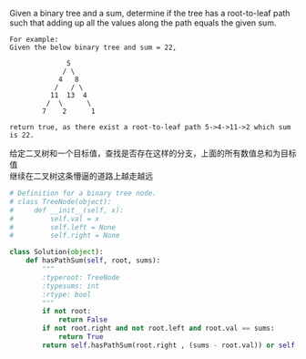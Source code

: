 Given a binary tree and a sum, determine if the tree has a root-to-leaf path such that adding up all the values along the path equals the given sum.
```
For example:
Given the below binary tree and sum = 22,

              5              
             / \             
            4   8           
           /   / \           
          11  13  4         
         /  \      \         
        7    2      1

return true, as there exist a root-to-leaf path 5->4->11->2 which sum is 22.
```
给定二叉树和一个目标值，查找是否存在这样的分支，上面的所有数值总和为目标值  
继续在二叉树这条懵逼的道路上越走越远

```python
# Definition for a binary tree node.
# class TreeNode(object):
#     def __init__(self, x):
#         self.val = x
#         self.left = None
#         self.right = None

class Solution(object):
    def hasPathSum(self, root, sums):
        """
        :typeroot: TreeNode
        :typesums: int
        :rtype: bool
        """
        if not root:
            return False
        if not root.right and not root.left and root.val == sums:
            return True
        return self.hasPathSum(root.right , (sums - root.val)) or self.hasPathSum(root.left , (sums - root.val))
